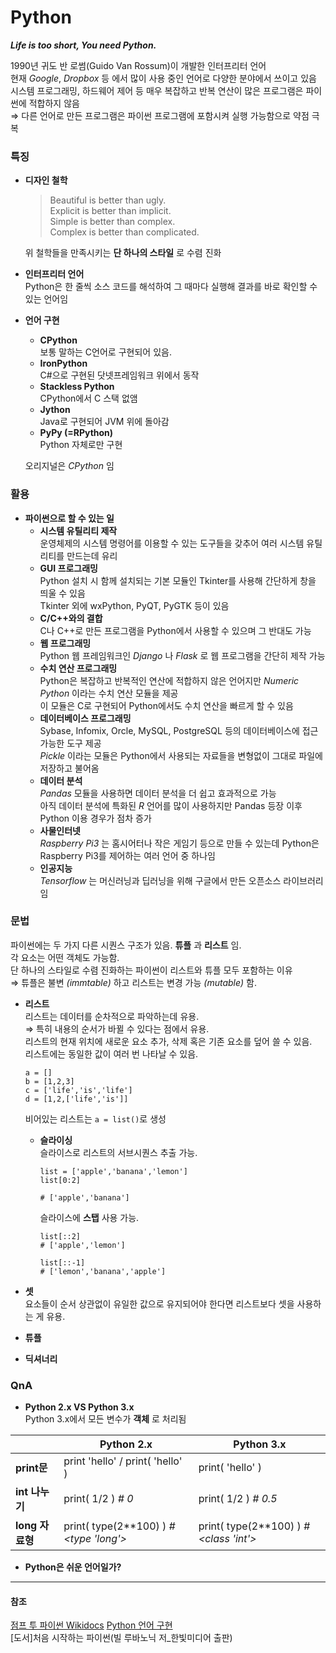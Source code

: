# Python
**_Life is too short, You need Python._**  

1990년 귀도 반 로썸(Guido Van Rossum)이 개발한 인터프리터 언어  
현재 _Google_, _Dropbox_ 등 에서 많이 사용 중인 언어로 다양한 분야에서 쓰이고 있음  
시스템 프로그래밍, 하드웨어 제어 등 매우 복잡하고 반복 연산이 많은 프로그램은 파이썬에 적합하지 않음  
⇒ 다른 언어로 만든 프로그램은 파이썬 프로그램에 포함시켜 실행 가능함으로 약점 극복

### 특징
+ __디자인 철학__  
  > Beautiful is better than ugly.  
  > Explicit is better than implicit.  
  > Simple is better than complex.  
  > Complex is better than complicated.  

  위 철학들을 만족시키는 __단 하나의 스타일__ 로 수렴 진화
+ __인터프리터 언어__  
  Python은 한 줄씩 소스 코드를 해석하여 그 때마다 실행해 결과를 바로 확인할 수 있는 언어임
+ __언어 구현__  
  + __CPython__  
    보통 말하는 C언어로 구현되어 있음.
  + __IronPython__  
    C#으로 구현된 닷넷프레임워크 위에서 동작
  + __Stackless Python__  
    CPython에서 C 스택 없앰
  + __Jython__  
    Java로 구현되어 JVM 위에 돌아감
  + __PyPy (=RPython)__  
    Python 자체로만 구현  

  오리지널은 _CPython_ 임

### 활용
+ __파이썬으로 할 수 있는 일__  
  + __시스템 유틸리티 제작__  
    운영체제의 시스템 명령어를 이용할 수 있는 도구들을 갖추어 여러 시스템 유틸리티를 만드는데 유리
  + __GUI 프로그래밍__  
    Python 설치 시 함께 설치되는 기본 모듈인 Tkinter를 사용해 간단하게 창을 띄울 수 있음  
    Tkinter 외에 wxPython, PyQT, PyGTK 등이 있음  
  + __C/C++와의 결합__  
    C나 C++로 만든 프로그램을 Python에서 사용할 수 있으며 그 반대도 가능  
  + __웹 프로그래밍__  
    Python 웹 프레임워크인 _Django_ 나 _Flask_ 로 웹 프로그램을 간단히 제작 가능  
  + __수치 연산 프로그래밍__  
    Python은 복잡하고 반복적인 연산에 적합하지 않은 언어지만 _Numeric Python_ 이라는 수치 연산 모듈을 제공  
    이 모듈은 C로 구현되어 Python에서도 수치 연산을 빠르게 할 수 있음
  + __데이터베이스 프로그래밍__  
    Sybase, Infomix, Orcle, MySQL, PostgreSQL 등의 데이터베이스에 접근 가능한 도구 제공  
    _Pickle_ 이라는 모듈은 Python에서 사용되는 자료들을 변형없이 그대로 파일에 저장하고 불어옴  
  + __데이터 분석__  
    _Pandas_ 모듈을 사용하면 데이터 분석을 더 쉽고 효과적으로 가능  
    아직 데이터 분석에 특화된 _R_ 언어를 많이 사용하지만 Pandas 등장 이후 Python 이용 경우가 점차 증가  
  + __사물인터넷__  
    _Raspberry Pi3_ 는 홈시어터나 작은 게임기 등으로 만들 수 있는데 Python은 Raspberry Pi3를 제어하는 여러 언어 중 하나임
  + __인공지능__  
    _Tensorflow_ 는 머신러닝과 딥러닝을 위해 구글에서 만든 오픈소스 라이브러리임  

### 문법
파이썬에는 두 가지 다른 시퀀스 구조가 있음. __튜플__ 과 __리스트__ 임.  
각 요소는 어떤 객체도 가능함.  
단 하나의 스타일로 수렴 진화하는 파이썬이 리스트와 튜플 모두 포함하는 이유  
⇒ 튜플은 불변 _(immtable)_ 하고 리스트는 변경 가능 _(mutable)_ 함.
+ __리스트__  
  리스트는 데이터를 순차적으로 파악하는데 유용.  
  ⇒ 특히 내용의 순서가 바뀔 수 있다는 점에서 유용.  
  리스트의 현재 위치에 새로운 요소 추가, 삭제 혹은 기존 요소를 덮어 쓸 수 있음.  
  리스트에는 동일한 값이 여러 번 나타날 수 있음.
  ```
  a = []
  b = [1,2,3]
  c = ['life','is','life']
  d = [1,2,['life','is']]
  ```
  비어있는 리스트는 `a = list()`로 생성  
  + __슬라이싱__  
    슬라이스로 리스트의 서브시퀀스 추출 가능.  
    ```
    list = ['apple','banana','lemon']
    list[0:2]

    # ['apple','banana']
    ```
    슬라이스에 __스탭__ 사용 가능.
    ```
    list[::2]
    # ['apple','lemon']

    list[::-1]
    # ['lemon','banana','apple']
    ```
+ __셋__  
  요소들이 순서 상관없이 유일한 값으로 유지되어야 한다면 리스트보다 셋을 사용하는 게 유용.
+ __튜플__  

+ __딕셔너리__  

### QnA
+ __Python 2.x VS Python 3.x__  
Python 3.x에서 모든 변수가 __객체__ 로 처리됨  

|| Python 2.x | Python 3.x |
|----|----|----|
| __print문__ | print 'hello' / print( 'hello' ) | print( 'hello' ) |
| __int 나누기__ | print( 1/2 )  _# 0_ | print( 1/2 ) _# 0.5_ |
| __long 자료형__ | print( type(2**100) )  _#<type 'long'>_ | print( type(2**100) ) _#<class 'int'>_ |

+ __Python은 쉬운 언어일가?__  

___
#### 참조
[점프 투 파이썬 Wikidocs](https://wikidocs.net/book/1)
[Python 언어 구현](http://python-guide-kr.readthedocs.io/ko/latest/starting/which-python.html)  
[도서]처음 시작하는 파이썬(빌 루바노닉 저_한빛미디어 출판)
